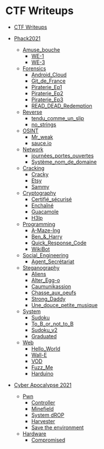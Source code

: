 # CTF Writeups

- [CTF Writeups](./README.md)

- [Phack2021]()
  - [Amuse_bouche]()
    - [WE-1](./Phack2021/Amuse_bouche/WE-1/README.md)
    - [WE-3](./Phack2021/Amuse_bouche/WE-3/README.md)
  - [Forensics]()
    - [Android_Cloud](./Phack2021/Forensics/Android_Cloud/README.md)
    - [Git_de_France](./Phack2021/Forensics/Git_de_France/README.md)
    - [Piraterie_Ep1](./Phack2021/Forensics/Piraterie_Ep1/README.md)
    - [Piraterie_Ep2](./Phack2021/Forensics/Piraterie_Ep2/README.md)
    - [Piraterie_Ep3](./Phack2021/Forensics/Piraterie_Ep3/README.md)
    - [READ_DEAD_Redemption](./Phack2021/Forensics/READ_DEAD_Redemption/README.md)
  - [Reverse]()
    - [tendu_comme_un_slip](./Phack2021/Reverse/tendu_comme_un_slip/README.md)
    - [no_strings](./Phack2021/Reverse/no_strings/README.md)
  - [OSINT]()
    - [Mr_weak](./Phack2021/OSINT/Mr_weak/README.md)
    - [sauce.io](./Phack2021/OSINT/sauce.io/README.md)
  - [Network]()
    - [journées_portes_ouvertes](./Phack2021/Network/journées_portes_ouvertes/README.md)
    - [Système_nom_de_domaine](./Phack2021/Network/Sys_nom_domaine/README.md)
  - [Cracking]()
    - [Cracky](./Phack2021/Cracking/Cracky/README.md)
    - [Etsy](./Phack2021/Cracking/Etsy/README.md)
    - [Sammy](./Phack2021/Cracking/Sammy/README.md)
  - [Cryptography]()
    - [Certifié_sécurisé](./Phack2021/Cryptography/Certifié_sécurisé/README.md)
    - [Enchaîné](./Phack2021/Cryptography/Enchaîné/README.md)
    - [Guacamole](./Phack2021/Cryptography/Guacamole/README.md)
    - [H3lp](./Phack2021/Cryptography/H3lp/README.md)
  - [Programming]()
    - [A-Maze-Ing](./Phack2021/Programming/A-Maze-Ing/README.md)
    - [Ben_&_Harry](./Phack2021/Programming/Ben_&_Harry/README.md)
    - [Quick_Response_Code](./Phack2021/Programming/Quick_Response_Code/README.md)
    - [WikiBot](./Phack2021/Programming/WikiBot/README.md)
  - [Social_Engineering]()
    - [Agent_Secrétariat](./Phack2021/Social_Engineering/Agent_Secrétariat/README.md)
  - [Steganography]()
    - [Aliens](./Phack2021/Steganography/Aliens/README.md)
    - [Alter_Egg-o](./Phack2021/Steganography/Alter_Egg-o/README.md)
    - [Caumunikassion](./Phack2021/Steganography/Caumunikassion/README.md)
    - [Chasse_aux_oeufs](./Phack2021/Steganography/Chasse_aux_oeufs/README.md)
    - [Strong_Daddy](./Phack2021/Steganography/Strong_Daddy/README.md)
    - [Une_douce_petite_musique](./Phack2021/Steganography/Une_douce_petite_musique/README.md)
  - [System]()
    - [Sudoku](./Phack2021/System/Sudoku/README.md)
    - [To_B_or_not_to_B](./Phack2021/System/To_B_or_not_to_B/README.md)
    - [Sudoku_v2](./Phack2021/System/Sudoku_v2/README.md)
    - [Graduated](./Phack2021/System/Graduated/README.md)
  - [Web]()
    - [Hello_World](./Phack2021/Web/Hello_World/README.md)
    - [Wall-E](./Phack2021/Web/Wall-E/README.md)
    - [VOD](./Phack2021/Web/VOD/README.md)
    - [Fuzz_Me](./Phack2021/Web/Fuzz_Me/README.md)
    - [Harduino](./Phack2021/Web/Harduino/README.md)

- [Cyber Apocalypse 2021]()
  - [Pwn]()
    - [Controller](./cyber-apocalypse-2021/pwn/controller/README.md)
    - [Minefield](./cyber-apocalypse-2021/pwn/minefield/README.md)
    - [System dROP](./cyber-apocalypse-2021/pwn/system-drop/README.md)
    - [Harvester](./cyber-apocalypse-2021/pwn/harvester/README.md)
    - [Save the environment](./cyber-apocalypse-2021/pwn/save-the-environment/README.md)
  - [Hardware]()
    - [Compromised](./cyber-apocalypse-2021/hardware/compromised/README.md)
